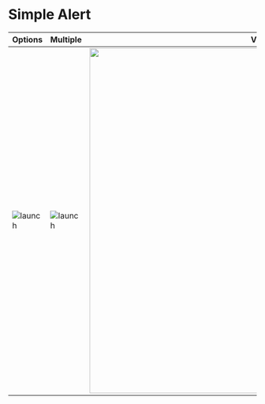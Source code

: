 # Simple Alert

| Options | Multiple | Video |
| ------ | ------ | ------ |
| ![launch](https://github.com/cristhianleonli/Alerto/blob/develop/screenshots/options.png) | ![launch](https://github.com/cristhianleonli/Alerto/blob/develop/screenshots/alert.png) | <img src="https://github.com/cristhianleonli/Alerto/blob/develop/screenshots/video.gif" width="700"> |
